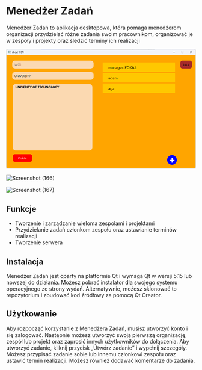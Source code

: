 # Menedżer Zadań

Menedżer Zadań to aplikacja desktopowa, która pomaga menedżerom organizacji przydzielać różne zadania swoim pracownikom, organizować je w zespoły i projekty oraz śledzić terminy ich realizacji

![Screenshot (165)](https://github.com/AdamSzczotka/TaskMenager_WSTI/blob/56c3104b34c14220da011b51d8a10a8dbcfde1bf/SCREENSHOT/AboutOrganization.png)

![Screenshot (166)](https://github.com/)

![Screenshot (167)](https://github.com/)

## Funkcje

- Tworzenie i zarządzanie wieloma zespołami i projektami
- Przydzielanie zadań członkom zespołu oraz ustawianie terminów realizacji
- Tworzenie serwera

## Instalacja

Menedżer Zadań jest oparty na platformie Qt i wymaga Qt w wersji 5.15 lub nowszej do działania. Możesz pobrać instalator dla swojego systemu operacyjnego ze strony wydań. Alternatywnie, możesz sklonować to repozytorium i zbudować kod źródłowy za pomocą Qt Creator.

## Użytkowanie

Aby rozpocząć korzystanie z Menedżera Zadań, musisz utworzyć konto i się zalogować. Następnie możesz utworzyć swoją pierwszą organizację, zespół lub projekt oraz zaprosić innych użytkowników do dołączenia. Aby utworzyć zadanie, kliknij przycisk „Utwórz zadanie” i wypełnij szczegóły. Możesz przypisać zadanie sobie lub innemu członkowi zespołu oraz ustawić termin realizacji. Możesz również dodawać komentarze do zadania.

